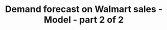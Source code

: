 ---
published: true
title: Demand forecast on Walmart sales - Model  - part 2 of 2
collection: cv
layout: single
author_profile: true
read_time: true
categories: [Forecasting]
header :
    teaser : /assets/images/sales_forecast.png
comments : true
toc: true
toc_sticky: true
sidebar:
    nav: sidebar-sample
---